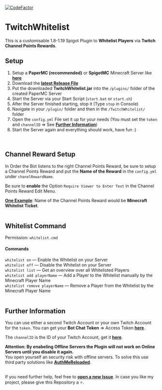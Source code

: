 [![CodeFactor](https://www.codefactor.io/repository/github/jakkoble/twitchwhitelist/badge)](https://www.codefactor.io/repository/github/jakkoble/twitchwhitelist)
# TwitchWhitelist
This is a customisable 1.8-1.19 Spigot Plugin to **Whitelist Players** via **Twitch Channel Points Rewards**.
</br>
## Setup
1. Setup a **PaperMC (recommended)** or **SpigotMC** Minecraft Server like **[here](https://docs.papermc.io/paper/getting-started#downloading-paper)**
2. Download the **[latest Release File](https://github.com/jakkoble/TwitchWhitelist/releases/latest)**
3. Put the downloaded **TwitchWhitelist.jar** into the `/plugins/` folder of the created PaperMC Server
4. Start the Server via your Start Script (`start.bat` or `start.sh`)
5. After the Server finished starting, stop it (Type `stop` in Console)
6. Navigate in your `/plugin/` folder and then in the `/TwitchWhitelist/` folder
7. Open the `config.yml` File set it up for your needs (You must set the `token` and `channelID` => See **[Further Information](#further-information)**)
8. Start the Server again and everything should work, have fun :)
</br>

## Channel Reward Setup
In Order the Bot listens to the right Channel Points Reward, be sure to setup a Channel Points Reward and put the **Name of the Reward** in the `config.yml` under `chanelRewardName`. 

Be sure to **enable** the Option `Require Viewer to Enter Text` in the Channel Points Reward Edit Menu.

**[One Example](https://i.imgur.com/7CFZNzM.png)**: Name of the Channel Points Reward would be **Minecraft Whitelist Ticket**.
</br>
</br>

## Whitelist Command
Permission: `whitelist.cmd`
#### Commands
`whitelist on` — Enable the Whitelist on your Server </br>
`whitelist off` — Disable the Whitelist on your Server </br>
`whitelist list` — Get an overview over all Whitelisted Players </br>
`whitelist add playerName` — Add a Player to the Whitelist manually by the Minecraft Player Name </br>
`whitelist remove playerName` — Remove a Player from the Whitelist by the Minecraft Player Name </br>
</br>


## Further Information
You can use either a second Twitch Account or your own Twitch Account for the `token`. You can get your **Bot Chat Token** => Access Token **[here](https://twitchtokengenerator.com/)**. 

The `channelID` is the ID of your Twitch Account, get it **[here](https://www.streamweasels.com/tools/convert-twitch-username-to-user-id/)**.

**Attention: By enabeling Offline Servers the Plugin will not work on Online Servers until you disable it again.** </br>
You open yourself an security risk with offline servers. To solve this use third party solutions like **[AuthMeReloaded](https://www.spigotmc.org/resources/authmereloaded.6269/)**.
</br>
</br>


If you need further help, feel free to **[open a new Issue](https://github.com/Jakkoble/TwitchWhitelist/issues/new)**. In case you like my project, please give this Repository a ⭐.
